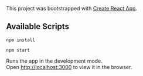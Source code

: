 This project was bootstrapped with [Create React App](https://github.com/facebook/create-react-app).

## Available Scripts

`npm install`

`npm start`

Runs the app in the development mode.<br />
Open [http://localhost:3000](http://localhost:3000) to view it in the browser.
